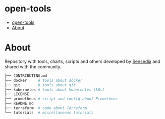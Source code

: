 # open-tools

<!-- TOC -->

- [open-tools](#open-tools)
- [About](#about)

<!-- TOC -->

# About

Repository with tools, charts, scripts and others developed by [Sensedia](https://www.sensedia.com) and shared with the community.

```bash
├── CONTRIBUTING.md
├── docker     # tools about docker
├── git        # tools about git
├── kubernetes # tools about kubernetes (k8s)
├── LICENSE
├── prometheus # script and config about Prometheus
├── README.md
├── terraform  # code about Terraform
└── tutorials  # miscellaneous tutorials
```
